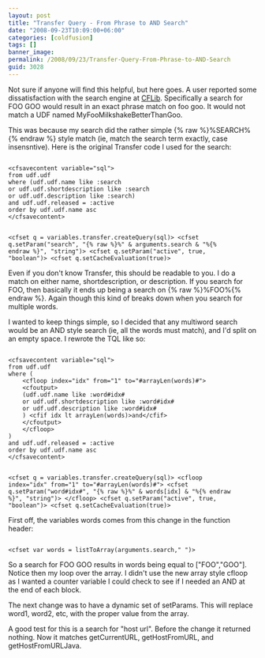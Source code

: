 ```yaml
---
layout: post
title: "Transfer Query - From Phrase to AND Search"
date: "2008-09-23T10:09:00+06:00"
categories: [coldfusion]
tags: []
banner_image: 
permalink: /2008/09/23/Transfer-Query-From-Phrase-to-AND-Search
guid: 3028
---
```


Not sure if anyone will find this helpful, but here goes. A user reported some dissatisfaction with the search engine at <a href="http://www.cflib.org">CFLib</a>. Specifically a search for FOO GOO would result in an exact phrase match on foo goo. It would not match a UDF named MyFooMilkshakeBetterThanGoo. 

This was because my search did the rather simple {% raw %}%SEARCH%{% endraw %} style match (ie, match the search term exactly, case insensntive). Here is the original Transfer code I used for the search:
<!--more-->
<code>
&lt;cfsavecontent variable="sql"&gt;
from udf.udf
where (udf.udf.name like :search
or udf.udf.shortdescription like :search
or udf.udf.description like :search)
and udf.udf.released = :active
order by udf.udf.name asc
&lt;/cfsavecontent&gt;

&lt;cfset q = variables.transfer.createQuery(sql)&gt;
&lt;cfset q.setParam("search", "{% raw %}%" & arguments.search & "%{% endraw %}", "string")&gt;
&lt;cfset q.setParam("active", true, "boolean")&gt;
&lt;cfset q.setCacheEvaluation(true)&gt;
</code>

Even if you don't know Transfer, this should be readable to you. I do a match on either name, shortdescription, or description. If you search for FOO, then basically it ends up being a search on {% raw %}%FOO%{% endraw %}. Again though this kind of breaks down when you search for multiple words. 

I wanted to keep things simple, so I decided that any multiword search would be an AND style search (ie, all the words must match), and I'd split on an empty space. I rewrote the TQL like so:

<code>
&lt;cfsavecontent variable="sql"&gt;
from udf.udf
where (
	&lt;cfloop index="idx" from="1" to="#arrayLen(words)#"&gt;
	&lt;cfoutput&gt;
	(udf.udf.name like :word#idx#
	or udf.udf.shortdescription like :word#idx#
	or udf.udf.description like :word#idx#
	) &lt;cfif idx lt arrayLen(words)&gt;and&lt;/cfif&gt;
	&lt;/cfoutput&gt;
	&lt;/cfloop&gt;
)
and udf.udf.released = :active
order by udf.udf.name asc
&lt;/cfsavecontent&gt;
	
&lt;cfset q = variables.transfer.createQuery(sql)&gt;
&lt;cfloop index="idx" from="1" to="#arrayLen(words)#"&gt;
	&lt;cfset q.setParam("word#idx#", "{% raw %}%" & words[idx] & "%{% endraw %}", "string")&gt;
&lt;/cfloop&gt;
&lt;cfset q.setParam("active", true, "boolean")&gt;
&lt;cfset q.setCacheEvaluation(true)&gt;
</code>

First off, the variables words comes from this change in the function header:

<code>
&lt;cfset var words = listToArray(arguments.search," ")&gt;
</code>

So a search for FOO GOO results in words being equal to ["FOO","GOO"]. Notice then my loop over the array. I didn't use the new array style cfloop as I wanted a counter variable I could check to see if I needed an AND at the end of each block.

The next change was to have a dynamic set of setParams. This will replace word1, word2, etc, with the proper value from the array.

A good test for this is a search for "host url". Before the change it returned nothing. Now it matches getCurrentURL, getHostFromURL, and getHostFromURLJava.